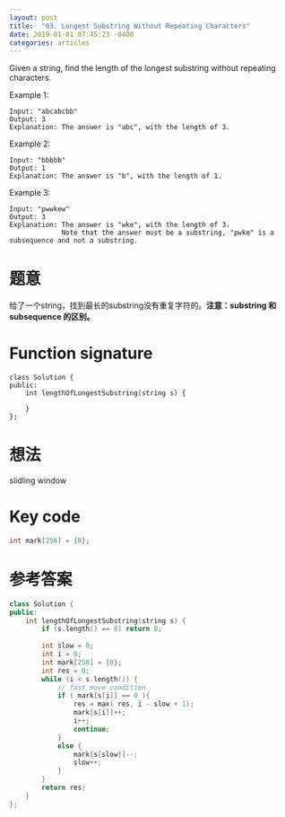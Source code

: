 ```yaml
---
layout: post
title:  "03. Longest Substring Without Repeating Characters"
date: 2019-01-01 07:45:23 -0400
categories: articles
---
```

Given a string, find the length of the longest substring without repeating characters.

Example 1:
```
Input: "abcabcbb"
Output: 3 
Explanation: The answer is "abc", with the length of 3. 
```
Example 2:
```
Input: "bbbbb"
Output: 1
Explanation: The answer is "b", with the length of 1.
```
Example 3:
```
Input: "pwwkew"
Output: 3
Explanation: The answer is "wke", with the length of 3. 
             Note that the answer must be a substring, "pwke" is a subsequence and not a substring.
```
# 题意
给了一个string，找到最长的substring没有重复字符的。__注意：substring 和 subsequence 的区别。__

# Function signature
```
class Solution {
public:
    int lengthOfLongestSubstring(string s) {
        
    }
};
```
# 想法
slidling window
# Key code
```c++
int mark[256] = {0};
```
# 参考答案
```c++
class Solution {
public:
    int lengthOfLongestSubstring(string s) {
        if (s.length() == 0) return 0;
        
        int slow = 0;
        int i = 0;
        int mark[256] = {0};
        int res = 0;
        while (i < s.length()) {
            // fast move condition
            if ( mark[s[i]] == 0 ){
                res = max( res, i - slow + 1);
                mark[s[i]]++;
                i++;
                continue;
            }
            else {
                mark[s[slow]]--;
                slow++;
            }
        }
        return res;
    }
};
```